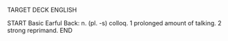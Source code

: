 TARGET DECK
ENGLISH

START
Basic
Earful
Back: n. (pl. -s) colloq. 1 prolonged amount of talking. 2 strong reprimand.
END
